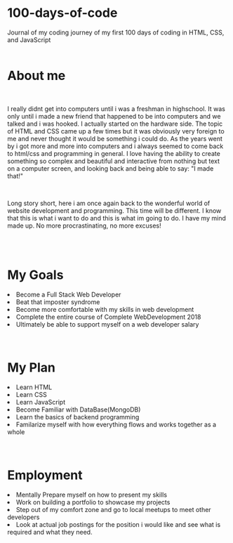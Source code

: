 # 100-days-of-code
Journal of my coding journey of my first 100 days of coding in HTML, CSS, and JavaScript
<br>
<br>





<h1>About me</h1>
<br>
<p>I really didnt get into computers until i was a freshman in highschool.  It was only until i made a new friend that happened to be into computers and we talked and i was hooked.  I actually started on the hardware side.  The topic of HTML and CSS came up a few times but it was obviously very foreign to me and never thought it would be something i could do.  As the years went by i got more and more into computers and i always seemed to come back to html/css and programming in general.  I love having the ability to create something so complex and beautiful and interactive from nothing but text on a computer screen, and looking back and being able to say: "I made that!"</p>
<br>
 <p>Long story short,  here i am once again back to the wonderful world of website development and programming.  This time will be different.  I know that this is what i want to do and this is what im going to do.  I have my mind made up.  No more procrastinating, no more excuses!</p>
<br>
<br>
<h1>My Goals</h1>
 <li>Become a Full Stack Web Developer</li>
 <li>Beat that imposter syndrome</li>
 <li>Become more comfortable with my skills in web development</li>
 <li>Complete the entire course of Complete WebDevelopment 2018</li>
 <li>Ultimately be able to support myself on a web developer salary</li>
<br>
<br>
<h1>My Plan</h1>

 <li>Learn HTML</li>
 <li>Learn CSS</li>
 <li>Learn JavaScript</li>
 <li>Become Familiar with DataBase(MongoDB)</li>
 <li>Learn the basics of backend programming</li>
 <li>Familarize myself with how everything flows and works together as a whole</li>


<br>
<br>
<h1>Employment</h1>

  <li>Mentally Prepare myself on how to present my skills</li>
  <li>Work on building a portfolio to showcase my projects</li>
  <li>Step out of my comfort zone and go to local meetups to meet other developers</li>
  <li>Look at actual job postings for the position i would like and see what is required and what they need.</li>

